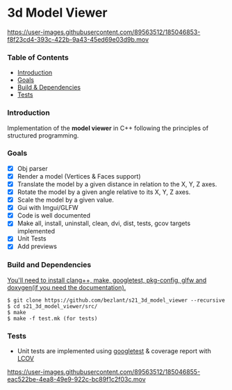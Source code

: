 # 3d Model Viewer

https://user-images.githubusercontent.com/89563512/185046853-f8f23cd4-393c-422b-9a43-45ed69e03d9b.mov

### Table of Contents
* [Introduction](#introduction)
* [Goals](#goals)
* [Build & Dependencies](#build-and-dependencies)
* [Tests](#tests)

### Introduction

Implementation of the **model viewer** in C++ following the principles of structured programming. 

### Goals

- [x] Obj parser
- [x] Render a model (Vertices & Faces support)
- [x] Translate the model by a given distance in relation to the X, Y, Z axes.
- [x] Rotate the model by a given angle relative to its X, Y, Z axes.
- [x] Scale the model by a given value.
- [x] Gui with Imgui/GLFW
- [x] Code is well documented
- [x] Make all, install, uninstall, clean, dvi, dist, tests, gcov targets implemented
- [x] Unit Tests 
- [x] Add previews 

### Build and Dependencies

<u>You'll need to install clang++, make, googletest, pkg-config, glfw and doxygen(if you need the documentation).</u><br>

```
$ git clone https://github.com/bezlant/s21_3d_model_viewer --recursive
$ cd s21_3d_model_viewer/src/
$ make 
$ make -f test.mk (for tests)
```

### Tests
* Unit tests are implemented using [googletest](https://github.com/google/googletest) & coverage report with [LCOV](https://github.com/linux-test-project/lcov)

https://user-images.githubusercontent.com/89563512/185046855-eac522be-4ea8-49e9-922c-bc89f1c2f03c.mov

